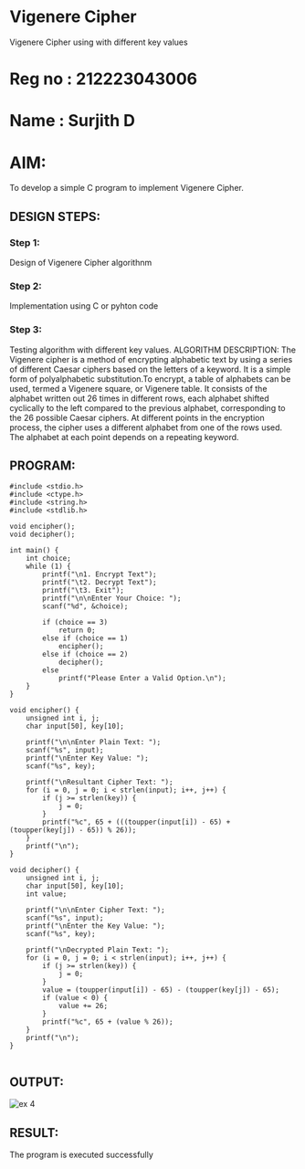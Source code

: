 # Vigenere Cipher
Vigenere Cipher using with different key values

# Reg no : 212223043006
# Name :   Surjith D

# AIM:

To develop a simple C program to implement Vigenere Cipher.

## DESIGN STEPS:

### Step 1:

Design of Vigenere Cipher algorithnm 

### Step 2:

Implementation using C or pyhton code

### Step 3:

Testing algorithm with different key values. 
ALGORITHM DESCRIPTION:
The Vigenere cipher is a method of encrypting alphabetic text by using a series of different Caesar ciphers based on the letters of a keyword. It is a simple form of polyalphabetic substitution.To encrypt, a table of alphabets can be used, termed a Vigenere square, or Vigenere table. It consists of the alphabet written out 26 times in different rows, each alphabet shifted cyclically to the left compared to the previous alphabet, corresponding to the 26 possible Caesar ciphers. At different points in the encryption process, the cipher uses a different alphabet from one of the rows used. The alphabet at each point depends on a repeating keyword.




## PROGRAM:
```
#include <stdio.h>
#include <ctype.h>
#include <string.h>
#include <stdlib.h>

void encipher();
void decipher();

int main() {
    int choice;
    while (1) {
        printf("\n1. Encrypt Text");
        printf("\t2. Decrypt Text");
        printf("\t3. Exit");
        printf("\n\nEnter Your Choice: ");
        scanf("%d", &choice);
        
        if (choice == 3)
            return 0; 
        else if (choice == 1)
            encipher();
        else if (choice == 2)
            decipher();
        else
            printf("Please Enter a Valid Option.\n");
    }
}

void encipher() {
    unsigned int i, j;
    char input[50], key[10];
    
    printf("\n\nEnter Plain Text: ");
    scanf("%s", input);
    printf("\nEnter Key Value: ");
    scanf("%s", key);
    
    printf("\nResultant Cipher Text: ");
    for (i = 0, j = 0; i < strlen(input); i++, j++) {
        if (j >= strlen(key)) {
            j = 0;
        }
        printf("%c", 65 + (((toupper(input[i]) - 65) + (toupper(key[j]) - 65)) % 26));
    }
    printf("\n"); 
}

void decipher() {
    unsigned int i, j;
    char input[50], key[10];
    int value;
    
    printf("\n\nEnter Cipher Text: ");
    scanf("%s", input);
    printf("\nEnter the Key Value: ");
    scanf("%s", key);
    
    printf("\nDecrypted Plain Text: ");
    for (i = 0, j = 0; i < strlen(input); i++, j++) {
        if (j >= strlen(key)) {
            j = 0; 
        }
        value = (toupper(input[i]) - 65) - (toupper(key[j]) - 65);
        if (value < 0) {
            value += 26; 
        }
        printf("%c", 65 + (value % 26));
    }
    printf("\n"); 
}


```
## OUTPUT:
![ex 4](https://github.com/user-attachments/assets/b94f2fdf-df4d-4072-a262-e91873dbc727)

## RESULT:
The program is executed successfully

